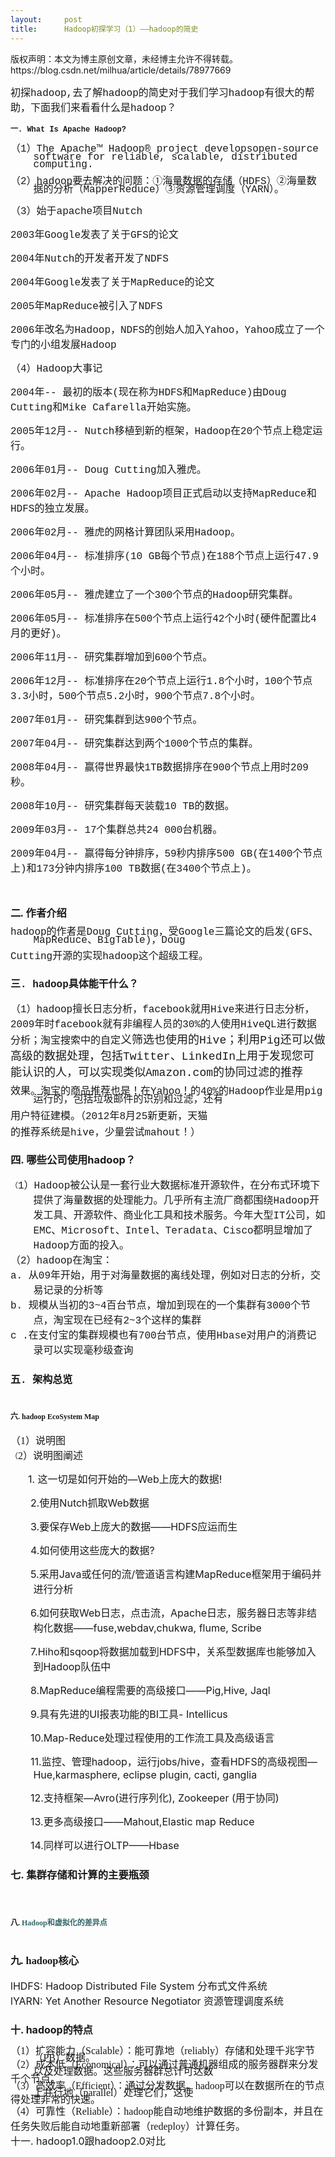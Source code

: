```yaml
---
layout:     post
title:      Hadoop初探学习（1）——hadoop的简史
---
```

<div id="article_content" class="article_content clearfix csdn-tracking-statistics" data-pid="blog" data-mod="popu_307" data-dsm="post">
								<div class="article-copyright">
					版权声明：本文为博主原创文章，未经博主允许不得转载。					https://blog.csdn.net/milhua/article/details/78977669				</div>
								            <link rel="stylesheet" href="https://csdnimg.cn/release/phoenix/template/css/ck_htmledit_views-f76675cdea.css">
						<div class="htmledit_views" id="content_views">
                <p><span style="font-family:'Courier New';font-size:16px;">初探hadoop,去了解hadoop的简史对于我们学习hadoop有很大的帮助，下面我们来看看什么是hadoop？</span></p><h4 style="line-height:90%;margin-left:.38in;text-indent:-.38in;vertical-align:baseline;"><span style="font-size:12px;"><span style="font-family:'Courier New';">一. What Is Apache Hadoop?</span></span></h4><p style="line-height:90%;margin-left:.38in;text-indent:-.38in;vertical-align:baseline;"><span style="font-family:'Courier New';font-size:16px;">（1）The Apache™ Hadoop® project developsopen-source software for reliable, scalable, distributed computing.</span></p><p style="line-height:90%;margin-left:.38in;text-indent:-.38in;vertical-align:baseline;"><span style="font-family:'Courier New';font-size:16px;">（2）hadoop要去解决的问题：<span style="text-indent:-.38in;">①海量数据的存储（HDFS）</span><span style="text-indent:-.38in;">②海量数据的分析（MapperReduce）</span><span style="text-indent:-.38in;">③资源管理调度（YARN）。</span></span></p><p style="vertical-align:baseline;"><span style="font-family:'Courier New';font-size:16px;">（3）始于apache项目Nutch</span></p><p style="vertical-align:baseline;"><span style="font-family:'Courier New';font-size:16px;"><span></span>2003年Google发表了关于GFS的论文</span></p><p style="vertical-align:baseline;"><span style="font-family:'Courier New';font-size:16px;"><span></span>2004年Nutch的开发者开发了NDFS</span></p><p style="vertical-align:baseline;"><span style="font-family:'Courier New';font-size:16px;"><span></span>2004年Google发表了关于MapReduce的论文</span></p><p style="vertical-align:baseline;"><span style="font-family:'Courier New';font-size:16px;"><span></span>2005年MapReduce被引入了NDFS</span></p><p style="vertical-align:baseline;"><span style="font-family:'Courier New';font-size:16px;"><span></span>2006年改名为Hadoop，NDFS的创始人加入Yahoo，Yahoo成立了一个专门的小组发展Hadoop</span></p><p style="vertical-align:baseline;"><span style="text-indent:-.38in;"><span style="font-family:'Courier New';font-size:16px;">（4）Hadoop大事记</span></span></p><p style="vertical-align:baseline;"><span style="font-family:'Courier New';font-size:16px;">2004年-- 最初的版本(现在称为HDFS和MapReduce)由Doug Cutting和Mike Cafarella开始实施。</span></p><p style="vertical-align:baseline;"><span style="font-family:'Courier New';font-size:16px;">2005年12月-- Nutch移植到新的框架，Hadoop在20个节点上稳定运行。</span></p><p style="vertical-align:baseline;"><span style="font-family:'Courier New';font-size:16px;">2006年01月-- Doug Cutting加入雅虎。</span></p><p style="vertical-align:baseline;"><span style="font-family:'Courier New';font-size:16px;">2006年02月-- Apache Hadoop项目正式启动以支持MapReduce和HDFS的独立发展。</span></p><p style="vertical-align:baseline;"><span style="font-family:'Courier New';font-size:16px;">2006年02月-- 雅虎的网格计算团队采用Hadoop。</span></p><p style="vertical-align:baseline;"><span style="font-family:'Courier New';font-size:16px;">2006年04月-- 标准排序(10 GB每个节点)在188个节点上运行47.9个小时。</span></p><p style="vertical-align:baseline;"><span style="font-family:'Courier New';font-size:16px;">2006年05月-- 雅虎建立了一个300个节点的Hadoop研究集群。</span></p><p style="vertical-align:baseline;"><span style="font-family:'Courier New';font-size:16px;">2006年05月-- 标准排序在500个节点上运行42个小时(硬件配置比4月的更好)。</span></p><p style="vertical-align:baseline;"><span style="font-family:'Courier New';font-size:16px;">2006年11月-- 研究集群增加到600个节点。</span></p><p style="vertical-align:baseline;"><span style="font-family:'Courier New';font-size:16px;">2006年12月-- 标准排序在20个节点上运行1.8个小时，100个节点3.3小时，500个节点5.2小时，900个节点7.8个小时。</span></p><p style="vertical-align:baseline;"><span style="font-family:'Courier New';font-size:16px;">2007年01月-- 研究集群到达900个节点。</span></p><p style="vertical-align:baseline;"><span style="font-family:'Courier New';font-size:16px;">2007年04月-- 研究集群达到两个1000个节点的集群。</span></p><p style="vertical-align:baseline;"><span style="font-family:'Courier New';font-size:16px;">2008年04月-- 赢得世界最快1TB数据排序在900个节点上用时209秒。</span></p><p style="vertical-align:baseline;"><span style="font-family:'Courier New';font-size:16px;">2008年10月-- 研究集群每天装载10 TB的数据。</span></p><p style="vertical-align:baseline;"><span style="font-family:'Courier New';font-size:16px;">2009年03月-- 17个集群总共24 000台机器。</span></p><p style="vertical-align:baseline;"><span style="font-family:'Courier New';font-size:16px;">2009年04月-- 赢得每分钟排序，59秒内排序500 GB(在1400个节点上)和173分钟内排序100 TB数据(在3400个节点上)。</span></p><p style="vertical-align:baseline;"><span style="font-family:'Courier New';font-size:16px;"><br></span></p><h3 style="line-height:90%;margin-left:.38in;text-indent:-.38in;vertical-align:baseline;"><span style="font-family:'FangSong_GB2312';">二. 作者介绍</span></h3><p></p><p style="line-height:90%;margin-left:.38in;text-indent:-.38in;vertical-align:baseline;"><span style="font-family:'Courier New';font-size:16px;"><span></span>hadoop的作者是Doug Cutting，<span style="text-indent:-.38in;">受Google三篇论文的启发(GFS、MapReduce、BigTable)，Doug </span></span></p><p style="line-height:90%;margin-left:.38in;text-indent:-.38in;vertical-align:baseline;"><span style="font-family:'Courier New';font-size:16px;"><span style="text-indent:-.38in;">Cutting开源的实现hadoop这个超级工程。</span></span></p><h3><span style="font-family:'Courier New';font-size:16px;">三. hadoop具体能干什么？</span></h3><span style="font-family:'Courier New';font-size:16px;">（1）<span style="text-indent:-.38in;">hadoop</span><span style="text-indent:-.38in;">擅长日志分析，</span><span style="text-indent:-.38in;">facebook</span><span style="text-indent:-.38in;">就用</span><span style="text-indent:-.38in;">Hive</span><span style="text-indent:-.38in;">来进行日志分析，</span><span style="text-indent:-.38in;">2009</span><span style="text-indent:-.38in;">年时</span><span style="text-indent:-.38in;">facebook</span><span style="text-indent:-.38in;">就有非编程人员的</span><span style="text-indent:-.38in;">30%</span><span style="text-indent:-.38in;">的人使用</span><span style="text-indent:-.38in;">HiveQL</span><span style="text-indent:-.38in;">进行数据分析；淘宝搜索中的自定</span></span><span style="font-family:'Courier New';font-size:18px;text-indent:-.38in;"><span style="text-indent:-.38in;">义</span></span><span style="font-family:'Courier New';font-size:18px;text-indent:-.38in;">筛选也使用的</span><span style="font-family:'Courier New';font-size:18px;text-indent:-.38in;">Hive</span><span style="font-family:'Courier New';font-size:18px;text-indent:-.38in;">；利用</span><span style="font-family:'Courier New';font-size:18px;text-indent:-.38in;">Pig</span><span style="font-family:'Courier New';font-size:18px;text-indent:-.38in;">还可以做高级的数据处理，包括</span><span style="font-family:'Courier New';font-size:18px;text-indent:-.38in;">Twitter</span><span style="font-family:'Courier New';font-size:18px;text-indent:-.38in;">、</span><span style="font-family:'Courier New';font-size:18px;text-indent:-.38in;">LinkedIn</span><span style="font-family:'Courier New';font-size:18px;text-indent:-.38in;">上用于发现您可能认识的人，可以实现类似</span><span style="font-family:'Courier New';font-size:18px;text-indent:-.38in;">Amazon.com</span><span style="font-family:'Courier New';font-size:18px;text-indent:-.38in;">的协同过滤的推荐</span><p style="line-height:90%;margin-left:.38in;text-indent:-.38in;vertical-align:baseline;"><span style="font-family:'Courier New';font-size:16px;"><span style="text-indent:-.38in;">效</span><span style="text-indent:-.38in;">果。淘宝的商品推荐也是！在</span><span style="text-indent:-.38in;">Yahoo</span><span style="text-indent:-.38in;">！的</span><span style="text-indent:-.38in;">40%</span><span style="text-indent:-.38in;">的</span><span style="text-indent:-.38in;">Hadoop</span><span style="text-indent:-.38in;">作业是用</span><span style="text-indent:-.38in;">pig</span><span style="text-indent:-.38in;">运行的，包括垃圾邮件的识别和过滤，还有</span></span></p><p style="line-height:90%;margin-left:.38in;text-indent:-.38in;vertical-align:baseline;"><span style="font-family:'Courier New';font-size:16px;"><span style="text-indent:-.38in;">用户特征建模。（</span><span style="text-indent:-.38in;">2012</span><span style="text-indent:-.38in;">年</span><span style="text-indent:-.38in;">8</span><span style="text-indent:-.38in;">月</span><span style="text-indent:-.38in;">25</span><span style="text-indent:-.38in;">新更新，天</span><span style="text-indent:-.38in;">猫</span></span></p><p style="line-height:90%;margin-left:.38in;text-indent:-.38in;vertical-align:baseline;"><span style="font-family:'Courier New';font-size:16px;"><span style="text-indent:-.38in;">的推荐系统是</span><span style="text-indent:-.38in;">hive</span><span style="text-indent:-.38in;">，少量尝试</span><span style="text-indent:-.38in;">mahout</span><span style="text-indent:-.38in;">！）</span></span></p><h3>四. 哪些公司使用hadoop？</h3><div><div style="margin-left:.38in;text-indent:-.38in;vertical-align:baseline;"><span style="font-family:'FangSong_GB2312';font-size:12px;">（</span><span style="font-family:'Courier New';font-size:16px;">1）Hadoop被公认是一套行业大数据标准开源软件，在分布式环境下提供了海量数据的处理能力。几乎所有主流厂商都围绕Hadoop开发工具、开源软件、商业化工具<span style="text-indent:-.38in;">和技术服务。今年大型</span><span style="text-indent:-.38in;">IT</span><span style="text-indent:-.38in;">公司，如</span><span style="text-indent:-.38in;">EMC</span><span style="text-indent:-.38in;">、</span><span style="text-indent:-.38in;">Microsoft</span><span style="text-indent:-.38in;">、</span><span style="text-indent:-.38in;">Intel</span><span style="text-indent:-.38in;">、</span><span style="text-indent:-.38in;">Teradata</span><span style="text-indent:-.38in;">、</span><span style="text-indent:-.38in;">Cisco</span><span style="text-indent:-.38in;">都明显增加了</span><span style="text-indent:-.38in;">Hadoop</span><span style="text-indent:-.38in;">方面的投入。</span></span></div><span style="font-family:'Courier New';font-size:16px;">（2）hadoop在淘宝：</span></div><div><div style="margin-left:.38in;text-indent:-.38in;vertical-align:baseline;"><span style="font-family:'Courier New';font-size:16px;"><span></span>a. 从09年开始，用于对海量数据的离线处理，例如对日志的分析，交易记录的分析等</span></div><div style="margin-left:.38in;text-indent:-.38in;vertical-align:baseline;"><span style="font-family:'Courier New';font-size:16px;"><span></span>b. 规模从当初的3~4百台节点，增加到现在的一个集群有3000个节点，淘宝现在已经有2~3个这样的集群</span></div><div style="margin-left:.38in;text-indent:-.38in;vertical-align:baseline;"><span style="font-family:'Courier New';font-size:16px;"><span></span>c .在支付宝的集群规模也有700台节点，使用Hbase对用户的消费记录可以实现毫秒级查询</span></div><h3 style="margin-left:.38in;text-indent:-.38in;vertical-align:baseline;"><span style="font-family:'Courier New';font-size:16px;">五. 架构总览</span></h3><div><span style="font-family:'FangSong_GB2312';font-size:12px;"><img src="https://img-blog.csdn.net/20180105101105252?watermark/2/text/aHR0cDovL2Jsb2cuY3Nkbi5uZXQvbWlsaHVh/font/5a6L5L2T/fontsize/400/fill/I0JBQkFCMA==/dissolve/70/gravity/Center" alt=""><br></span></div><h3><span style="font-family:'FangSong_GB2312';font-size:12px;">六. hadoop EcoSystem Map</span></h3><div><span style="font-family:'FangSong_GB2312';"><span style="font-size:16px;">（1）说明图</span></span></div><div style="margin-left:.38in;text-indent:-.38in;vertical-align:baseline;"><span style="font-family:'FangSong_GB2312';font-size:12px;"><img src="https://img-blog.csdn.net/20180105101559927?watermark/2/text/aHR0cDovL2Jsb2cuY3Nkbi5uZXQvbWlsaHVh/font/5a6L5L2T/fontsize/400/fill/I0JBQkFCMA==/dissolve/70/gravity/Center" alt=""><br></span></div><div style="margin-left:.38in;text-indent:-.38in;vertical-align:baseline;"><span style="font-family:'FangSong_GB2312';font-size:12px;">（</span><span style="font-family:'FangSong_GB2312';"><span style="font-size:16px;">2）说明图阐述</span></span></div><div style="margin-left:.38in;text-indent:-.38in;vertical-align:baseline;"><span style="font-size:16px;"><span style="font-family:'FangSong_GB2312';"></span></span><p style="vertical-align:baseline;"><span style="font-size:16px;"><span style="font-family:'Times New Roman';">       </span>1. 这一切是如何开始的—Web上庞大的数据!</span></p><p style="vertical-align:baseline;"><span style="font-size:16px;">　　2.使用Nutch抓取Web数据</span></p><p style="vertical-align:baseline;"><span style="font-size:16px;">　　3.要保存Web上庞大的数据——HDFS应运而生</span></p><p style="vertical-align:baseline;"><span style="font-size:16px;">　　4.如何使用这些庞大的数据?</span></p><p style="vertical-align:baseline;"><span style="font-size:16px;">　　5.采用Java或任何的流/管道语言构建MapReduce框架用于编码并进行分析</span></p><p style="vertical-align:baseline;"><span style="font-size:16px;">　　6.如何获取Web日志，点击流，Apache日志，服务器日志等非结构化数据——fuse,webdav,chukwa, flume, Scribe</span></p><p style="vertical-align:baseline;"><span style="font-size:16px;">　　7.Hiho和sqoop将数据加载到HDFS中，关系型数据库也能够加入到Hadoop队伍中</span></p><p style="vertical-align:baseline;"><span style="font-size:16px;">　　8.MapReduce编程需要的高级接口——Pig,Hive, Jaql</span></p><p style="vertical-align:baseline;"><span style="font-size:16px;">　　9.具有先进的UI报表功能的BI工具- Intellicus</span></p><p style="vertical-align:baseline;"><span style="font-size:16px;">　　10.Map-Reduce处理过程使用的工作流工具及高级语言</span></p><p style="vertical-align:baseline;"><span style="font-size:16px;">　　11.监控、管理hadoop，运行jobs/hive，查看HDFS的高级视图—Hue,karmasphere, eclipse plugin, cacti, ganglia</span></p><p style="vertical-align:baseline;"><span style="font-size:16px;">　　12.支持框架—Avro(进行序列化), Zookeeper (用于协同)</span></p><p style="vertical-align:baseline;"><span style="font-size:16px;">　　13.更多高级接口——Mahout,Elastic map Reduce</span></p><p style="vertical-align:baseline;"><span style="font-size:16px;">　　14.同样可以进行OLTP——Hbase</span></p><h3 style="vertical-align:baseline;">七. 集群存储和计算的主要瓶颈</h3><br></div><div style="margin-left:.38in;text-indent:-.38in;vertical-align:baseline;"><span style="font-family:'FangSong_GB2312';font-size:12px;"><img src="https://img-blog.csdn.net/20180105104205345" alt=""><br></span></div><h3 style="margin-left:.38in;text-indent:-.38in;vertical-align:baseline;"><span style="font-size:12px;"><span style="font-family:'FangSong_GB2312';">八. <span style="color:rgb(51,102,102);">Hadoop和虚拟化的差异点</span></span></span></h3><div style="margin-left:.38in;text-indent:-.38in;vertical-align:baseline;"><span style="font-family:'FangSong_GB2312';font-size:12px;"><img src="https://img-blog.csdn.net/20180105104415973" alt=""><br></span></div><h3 style="margin-left:.38in;text-indent:-.38in;vertical-align:baseline;"><span style="font-family:'FangSong_GB2312';">九. hadoop核心</span></h3><div><span style="font-family:'FangSong_GB2312';"></span><div style="margin-left:.38in;text-indent:-.38in;vertical-align:baseline;"><span style="font-size:16px;">lHDFS: Hadoop Distributed File System 分布式文件系统 </span></div><div style="margin-left:.38in;text-indent:-.38in;vertical-align:baseline;"><span style="font-size:16px;">lYARN: Yet Another Resource Negotiator <span style="text-indent:-.38in;">资源管理调度系统</span></span></div><h3 style="margin-left:.38in;text-indent:-.38in;vertical-align:baseline;"><span style="text-indent:-.38in;"><span style="font-size:16px;">十. hadoop的特点</span></span></h3><div><span style="font-size:16px;"><span style="text-indent:-.38in;"></span></span><div style="line-height:80%;margin-left:.38in;text-indent:-.38in;vertical-align:baseline;"><span style="font-family:'FangSong_GB2312';"><span style="font-size:16px;">（1）扩容能力（Scalable）：能可靠地（reliably）存储和处理千兆字节（PB）数据。</span></span></div><div style="line-height:80%;margin-left:.38in;text-indent:-.38in;vertical-align:baseline;"><span style="font-family:'FangSong_GB2312';"><span style="font-size:16px;">（2）成本低（Economical）：可以通过普通机器组成的服务器群来分发以及处理数据。这些服务器群总计可达数</span></span></div><div style="line-height:80%;margin-left:.38in;text-indent:-.38in;vertical-align:baseline;"><span style="font-family:'FangSong_GB2312';"><span style="font-size:16px;">千个节点。</span></span></div><div style="line-height:80%;margin-left:.38in;text-indent:-.38in;vertical-align:baseline;"><span style="font-family:'FangSong_GB2312';"><span style="font-size:16px;">（3）高效率（Efficient）：通过分发数据，hadoop可以在数据所在的节点上并行地（parallel）处理它们，这使</span></span></div><div style="line-height:80%;margin-left:.38in;text-indent:-.38in;vertical-align:baseline;"><span style="font-family:'FangSong_GB2312';"><span style="font-size:16px;">得处理非常的快速。</span></span></div><span style="font-size:16px;"><span style="font-family:'FangSong_GB2312';">（4）可靠性（Reliable）：hadoop能自动地维护数据的多份副本，并且在任务失败后能自动地重新部署（redeploy）计算任务。</span><br></span></div><div><span style="font-size:16px;">十一. hadoop1.0跟hadoop2.0对比</span></div><div><img src="https://img-blog.csdn.net/20180105110502938" alt=""><br></div></div></div>            </div>
                </div>